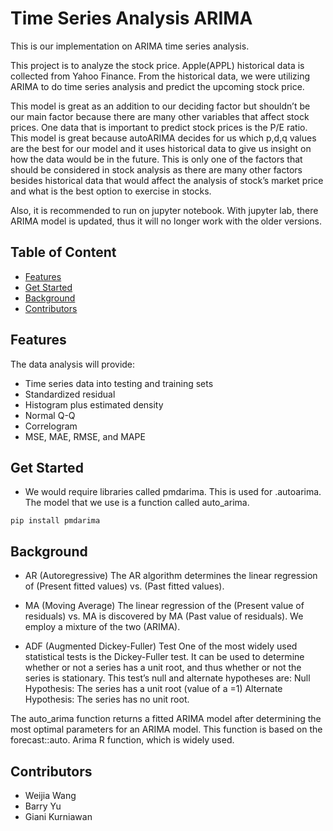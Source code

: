 # Time Series Analysis ARIMA

This is our implementation on ARIMA time series analysis. 

This project is to analyze the stock price. Apple(APPL) historical data is collected from Yahoo Finance. From the historical data, we were utilizing ARIMA to do time series analysis and predict the upcoming stock price. 

This model is great as an addition to our deciding factor but shouldn’t be our main factor because there are many other variables that affect stock prices. One data that is important to predict stock prices is the P/E ratio. This model is great because autoARIMA decides for us which p,d,q values are the best for our model and it uses historical data to give us insight on how the data would be in the future. This is only one of the factors that should be considered in stock analysis as there are many other factors besides historical data that would affect the analysis of stock’s market price and what is the best option to exercise in stocks.

Also, it is recommended to run on jupyter notebook. With jupyter lab, there ARIMA model is updated, thus it will no longer work with the older versions. 

## Table of Content
* [Features](https://github.com/byu5/time_series_analysis_ARIMA/blob/main/README.md#features)
* [Get Started](https://github.com/byu5/time_series_analysis_ARIMA/blob/main/README.md#get-started)
* [Background](https://github.com/byu5/time_series_analysis_ARIMA/blob/main/README.md#background)
* [Contributors](https://github.com/byu5/time_series_analysis_ARIMA/blob/main/README.md#contributors)

## Features
The data analysis will provide:
- Time series data into testing and training sets
- Standardized residual
- Histogram plus estimated density 
- Normal Q-Q 
- Correlogram
- MSE, MAE, RMSE, and MAPE


## Get Started
+ We would require libraries called pmdarima. This is used for .autoarima. The model that we use is a function called auto_arima.
```
pip install pmdarima
```


## Background
+ AR (Autoregressive)
The AR algorithm determines the linear regression of (Present fitted values) vs. (Past fitted values).
+ MA (Moving Average)
The linear regression of the (Present value of residuals) vs. MA is discovered by MA (Past value of residuals).
We employ a mixture of the two (ARIMA).

+ ADF (Augmented Dickey-Fuller) Test
One of the most widely used statistical tests is the Dickey-Fuller test. It can be used to determine whether or not a series has a unit root, and thus whether or not the series is stationary. This test’s null and alternate hypotheses are:
Null Hypothesis: The series has a unit root (value of a =1)
Alternate Hypothesis: The series has no unit root.

The auto_arima function returns a fitted ARIMA model after determining the most optimal parameters for an ARIMA model. This function is based on the forecast::auto. Arima R function, which is widely used.

## Contributors
- Weijia Wang
- Barry Yu
- Giani Kurniawan
